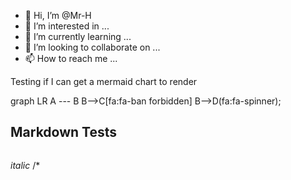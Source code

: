 - 👋 Hi, I’m @Mr-H
- 👀 I’m interested in ...
- 🌱 I’m currently learning ...
- 💞️ I’m looking to collaborate on ...
- 📫 How to reach me ...

<!---
Mr-H/Mr-H is a ✨ special ✨ repository because its `README.md` (this file) appears on your GitHub profile.
You can click the Preview link to take a look at your changes.
--->

Testing if I can get a mermaid chart to render

<div class="mermaid">
graph LR
  A --- B
  B-->C[fa:fa-ban forbidden]
  B-->D(fa:fa-spinner);
</div>

## Markdown Tests
~~~word
~~~
*italic*
/*
```block
```
